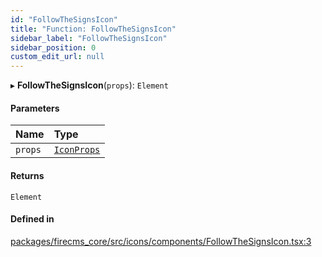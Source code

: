 ```yaml
---
id: "FollowTheSignsIcon"
title: "Function: FollowTheSignsIcon"
sidebar_label: "FollowTheSignsIcon"
sidebar_position: 0
custom_edit_url: null
---
```


▸ **FollowTheSignsIcon**(`props`): `Element`

#### Parameters

| Name | Type |
| :------ | :------ |
| `props` | [`IconProps`](../types/IconProps.md) |

#### Returns

`Element`

#### Defined in

[packages/firecms_core/src/icons/components/FollowTheSignsIcon.tsx:3](https://github.com/FireCMSco/firecms/blob/d45f3739/packages/firecms_core/src/icons/components/FollowTheSignsIcon.tsx#L3)
